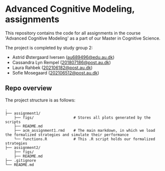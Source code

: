 # Advanced Cognitive Modeling, assignments
This repository contains the code for all assignments in the course 'Advanced Cognitive Modeling' as a part of our Master in Cognitive Science. 

The project is completed by study group 2:
- Astrid Østergaard Iversen (au689496@edu.au.dk)
- Cassandra Lyn Rempel (201807186@post.au.dk)
- Laura Rahbek (202106182@post.au.dk)
- Sofie Mosegaard (202106512@post.au.dk)


## Repo overview
The project structure is as follows:

```
.
├── assignment1/
    ├── figs/                  # Stores all plots generated by the scripts
    ├── README.md
    ├── acm_assignment1.rmd    # The main markdown, in which we load the formalized strategies and simulate their performance
    └── functions.R            # This .R script holds our formalized strategies
├── assignment2/
    ├── figs/
    ├── README.md
├── .gitignore
└── README.md

```
